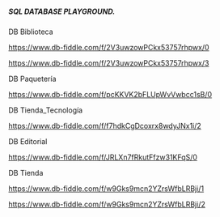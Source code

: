 ##### SQL DATABASE PLAYGROUND.

DB Biblioteca

https://www.db-fiddle.com/f/2V3uwzowPCkx53757rhpwx/0

https://www.db-fiddle.com/f/2V3uwzowPCkx53757rhpwx/3

DB Paquetería

https://www.db-fiddle.com/f/pcKKVK2bFLUpWvVwbcc1sB/0

DB Tienda_Tecnología

https://www.db-fiddle.com/f/f7hdkCgDcoxrx8wdyJNx1i/2

DB Editorial

https://www.db-fiddle.com/f/JRLXn7fRkutFfzw31KFqS/0

DB Tienda

https://www.db-fiddle.com/f/w9Gks9mcn2YZrsWfbLRBji/1

https://www.db-fiddle.com/f/w9Gks9mcn2YZrsWfbLRBji/2
